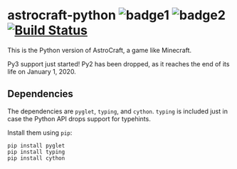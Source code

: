 # astrocraft-python ![badge1](https://img.shields.io/badge/maintainance-little-yellow.svg) ![badge2](https://img.shields.io/badge/runnable-yes-success.svg) [![Build Status](https://travis-ci.com/r58Playz/astrocraft-python.svg?branch=new-beginning)](https://travis-ci.com/r58Playz/astrocraft-python)


This is the Python version of AstroCraft, a game like Minecraft.

Py3 support just started! Py2 has been dropped, as it reaches the end of its life on January 1, 2020.


## Dependencies

The dependencies are `pyglet`, `typing`, and `cython`. `typing` is included just in case the Python API drops support for typehints.

Install them using `pip`:
```
pip install pyglet
pip install typing
pip install cython
```
